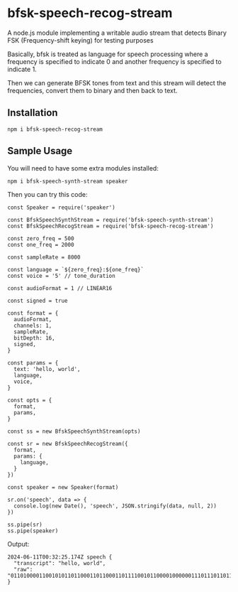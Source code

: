 # bfsk-speech-recog-stream
A node.js module implementing a writable audio stream that detects Binary FSK (Frequency-shift keying) for testing purposes

Basically, bfsk is treated as language for speech processing where a frequency is specified to indicate 0 and another frequency is specified to indicate 1.

Then we can generate BFSK tones from text and this stream will detect the frequencies, convert them to binary and then back to text.

## Installation
```
npm i bfsk-speech-recog-stream
```

## Sample Usage

You will need to have some extra modules installed:
```
npm i bfsk-speech-synth-stream speaker
```
Then you can try this code:
```
const Speaker = require('speaker')

const BfskSpeechSynthStream = require('bfsk-speech-synth-stream')
const BfskSpeechRecogStream = require('bfsk-speech-recog-stream')

const zero_freq = 500
const one_freq = 2000

const sampleRate = 8000

const language = `${zero_freq}:${one_freq}`
const voice = '5' // tone_duration

const audioFormat = 1 // LINEAR16

const signed = true

const format = {
  audioFormat,
  channels: 1,
  sampleRate,
  bitDepth: 16,
  signed,
}

const params = {
  text: 'hello, world',
  language,
  voice,
}

const opts = {
  format,
  params,
}

const ss = new BfskSpeechSynthStream(opts)

const sr = new BfskSpeechRecogStream({
  format,
  params: {
    language,
  }
})

const speaker = new Speaker(format)

sr.on('speech', data => {
  console.log(new Date(), 'speech', JSON.stringify(data, null, 2))
})

ss.pipe(sr)
ss.pipe(speaker)

```
Output:
```
2024-06-11T00:32:25.174Z speech {
  "transcript": "hello, world",
  "raw": "011010000110010101101100011011000110111100101100001000000111011101101111011100100110110001100100"
}
```
